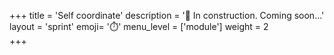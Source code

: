 +++
title = 'Self coordinate'
description = '🚧 In construction. Coming soon...'
layout = 'sprint'
emoji= '⏱️'
menu_level = ['module']
weight = 2  
+++
